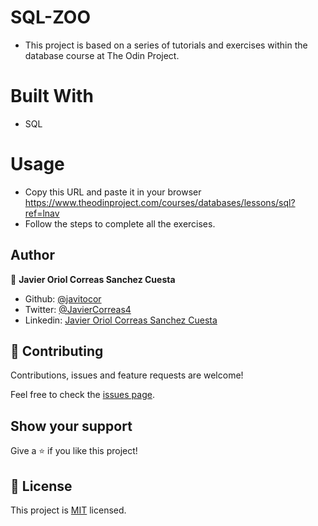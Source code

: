 # SQL-ZOO

- This project is based on a series of tutorials and exercises within the database course at The Odin Project.

# Built With

- SQL


# Usage

- Copy this URL and paste it in your browser https://www.theodinproject.com/courses/databases/lessons/sql?ref=lnav
- Follow the steps to complete all the exercises.

## Author

👤 **Javier Oriol Correas Sanchez Cuesta**

- Github: [@javitocor](https://github.com/javitocor)
- Twitter: [@JavierCorreas4](https://twitter.com/JavierCorreas4)
- Linkedin: [Javier Oriol Correas Sanchez Cuesta](https://www.linkedin.com/in/javier-correas-sanchez-cuesta-15289482/ )

## 🤝 Contributing

Contributions, issues and feature requests are welcome!

Feel free to check the [issues page](issues/).

## Show your support

Give a ⭐️ if you like this project!
## 📝 License

This project is [MIT](LICENSE) licensed.